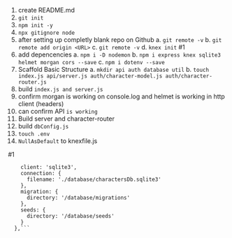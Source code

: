 1. create README.md
2. `git init`
3. `npm init -y`
4. `npx gitignore node`
5. after setting up completly blank repo on Github
    a. `git remote -v`
    b. `git remote add origin <URL>`
    c. `git remote -v`
    d. `knex init` #1
6. add depencencies
    a. `npm i -D nodemon`
    b. `npm i express knex sqlite3 helmet morgan cors --save`
    c. `npm i dotenv --save`
7. Scaffold Basic Structure
    a. `mkdir api auth database util`
    b. `touch index.js api/server.js auth/character-model.js auth/character-router.js`
8. build `index.js and server.js`
9. confirm morgan is working on console.log and helmet is working in http client (headers)
10. can confirm API `is working`
11. Build server and character-router
12. build `dbConfig.js`
13. `touch .env`
14. `NullAsDefault` to knexfile.js

#1
``` development: {
    client: 'sqlite3',
    connection: {
      filename: './database/charactersDb.sqlite3'
    },
    migration: {
      directory: '/database/migrations'
    },
    seeds: {
      directory: '/database/seeds'
    }
  },```
